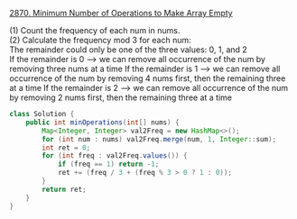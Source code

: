 [2870. Minimum Number of Operations to Make Array Empty](https://leetcode.com/problems/minimum-number-of-operations-to-make-array-empty/)

(1) Count the frequency of each num in nums.  
(2) Calculate the frequency mod 3 for each num:  
    The remainder could only be one of the three values: 0, 1, and 2  
    If the remainder is 0 --> we can remove all occurrence of the num by removing three nums at a time
    If the remainder is 1 --> we can remove all occurrence of the num by removing 4 nums first, then the remaining three at a time
    If the remainder is 2 --> we can remove all occurrence of the num by removing 2 nums first, then the remaining three at a time

```Java
class Solution {
    public int minOperations(int[] nums) {
        Map<Integer, Integer> val2Freq = new HashMap<>();
        for (int num : nums) val2Freq.merge(num, 1, Integer::sum); 
        int ret = 0;
        for (int freq : val2Freq.values()) {
            if (freq == 1) return -1; 
            ret += (freq / 3 + (freq % 3 > 0 ? 1 : 0));
        }
        return ret;
    }
}
```
